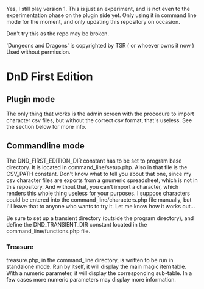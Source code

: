 Yes, I still play version 1.  This is just an experiment, and is not even to
the experimentation phase on the plugin side yet.  Only using it in command
line mode for the moment, and only updating this repository on occasion.

Don't try this as the repo may be broken.

'Dungeons and Dragons' is copyrighted by TSR ( or whoever owns it now )
Used without permission.

# DnD First Edition #

## Plugin mode ##

The only thing that works is the admin screen with the procedure to import
character csv files, but without the correct csv format, that's useless.
See the section below for more info.

## Commandline mode ##

The DND_FIRST_EDITION_DIR constant has to be set to program base directory.  It
is located in command_line/setup.php.  Also in that file is the CSV_PATH
constant. Don't know what to tell you about that one, since my csv character
files are exports from a gnumeric spreadsheet, which is not in this repository.
And without that, you can't import a character, which renders this whole thing
useless for your purposes.  I suppose characters could be entered into the
command_line/characters.php file manually, but I'll leave that to anyone who
wants to try it.  Let me know how it works out...

Be sure to set up a transient directory (outside the program directory), and
define the DND_TRANSIENT_DIR constant located in the command_line/functions.php file.

### Treasure ###

treasure.php, in the command_line directory, is written to be run in standalone
mode.  Run by itself, it will display the main magic item table.  With a numeric
parameter, it will display the corresponding sub-table. In a few cases more
numeric parameters may display more information.
